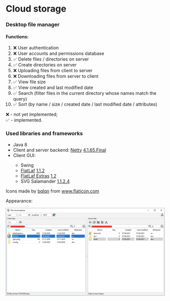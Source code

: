 <h1>Cloud storage</h1>
<h3>Desktop file manager</h3>
<h4>Functions:</h4>
<ol>
    <li>&#10060; User authentication</li>
    <li>&#10060; User accounts and permissions database</li>
    <li>&#9989; Delete files / directories on server</li>
    <li>&#9989; Create directories on server</li>
    <li>&#10060; Uploading files from client to server</li>
    <li>&#10060; Downloading files from server to client</li>
    <li>&#9989; View file size</li>
    <li>&#9989; View created and last modified date</li>
    <li>&#9989; Search (filter files in the current directory whose names match the query)</li>
    <li>&#9989; Sort (by name / size / created date / last modified date / attributes)</li>
</ol>

<p>
    &#10060; - not yet implemented;
<br>
    &#9989; - implemented.
</p>

<h3>Used libraries and frameworks</h3>
<ul>
    <li>Java 8</li>
    <li>Client and server backend: <a href="https://netty.io/">Netty</a> <a href="https://mvnrepository.com/artifact/io.netty/netty-all/4.1.65.Final">4.1.65.Final</a></li>
    <li>Client GUI:</li>
    <ul>
        <li>Swing</li>
        <li><a href="https://www.formdev.com/flatlaf/">FlatLaf</a> <a href="https://mvnrepository.com/artifact/com.formdev/flatlaf/1.1.2">1.1.2</a></li>
        <li><a href="https://github.com/JFormDesigner/FlatLaf/tree/main/flatlaf-extras/">FlatLaf Extras</a> <a href="https://mvnrepository.com/artifact/com.formdev/flatlaf-extras/1.2">1.2</a></li>
        <li>SVG Salamander <a href="https://mvnrepository.com/artifact/com.formdev/svgSalamander/1.1.2.4">1.1.2.4</a></li>
    </ul>
</ul>

<div>
    Icons made by <a href="https://www.flaticon.com/authors/bqlqn" title="bqlqn">bqlqn</a> from <a href="https://www.flaticon.com/" title="Flaticon">www.flaticon.com</a>
</div>
<div>
    <p>Appearance:</p>
    <img src="/client/src/main/images/client.png">
</div>


